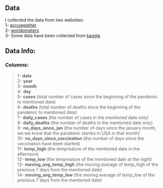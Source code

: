 ## Data
I collected the data from two websites:  
1- [accuweather](https://www.accuweather.com/en/us/new-york/10007/january-weather/349727?year=2020)  
2- [worldometers](https://www.worldometers.info/coronavirus/)  
3- Some data have been collected from [kaggle](https://www.kaggle.com/)

## Data Info:
### Columns:  
> 1- **date**   
2- **year**  
3- **month**  
4- **day**  
5- **cases** (total number of cases since the beginning of the pandemic to mentioned date)  
6- **deaths** (total number of deaths since the beginning of the pandemic to mentioned date)  
7- **daily_cases** (the number of cases in the mentioned date only)  
8- **daily_deaths** (the number of deaths in the mentioned date only)  
9- **no_days_since_jan** (the number of days since the january month, we we know that the pandemic startes in USA in that month)  
10- **no_days_since_vaccination** (the number of days since the vaccination have been started)  
11- **temp_high** (the tempreature of the mentioned date in the afternoon)  
12- **temp_low** (the tempreature of the mentioned date at the night)  
13- **moving_avg_temp_high** (the moving average of temp_high of the previous 7 days from the mentioned date)  
14- **moving_avg_temp_low** (the moving average of temp_low of the previous 7 days from the mentioned date)
